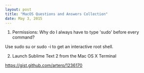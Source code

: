 ```yaml
---
layout: post
title: "MacOS Questions and Answers Collection"
date: May 3, 2015
---
```


1. Permissions: Why do I always have to type 'sudo' before every command?

Use sudo su or sudo -i to get an interactive root shell.

2. Launch Sublime Text 2 from the Mac OS X Terminal

https://gist.github.com/artero/1236170